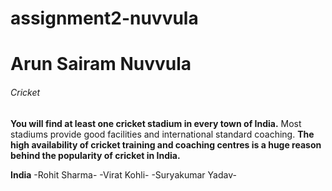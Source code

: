 # assignment2-nuvvula
# Arun Sairam Nuvvula
###### Cricket
**You will find at least one cricket stadium in every town of India.** Most stadiums provide good facilities and international standard coaching. __The high availability of cricket training and coaching centres is a huge reason behind the popularity of cricket in India.__

**India**
-Rohit Sharma-
-Virat Kohli-
-Suryakumar Yadav-